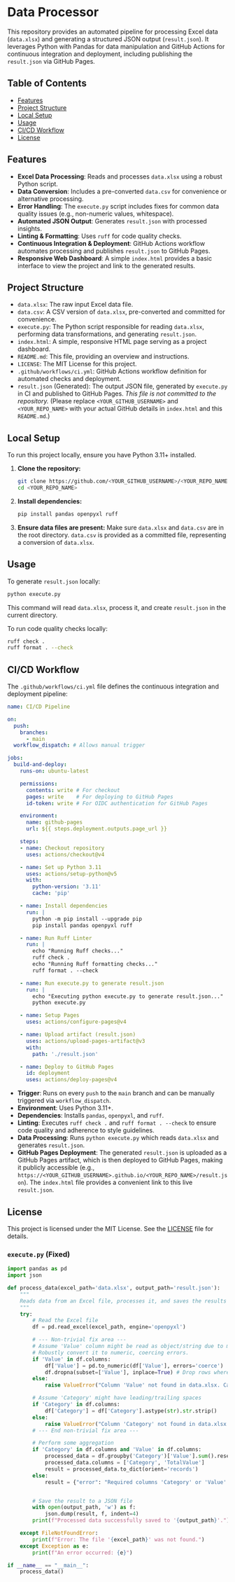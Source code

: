 # Data Processor

This repository provides an automated pipeline for processing Excel data (`data.xlsx`) and generating a structured JSON output (`result.json`). It leverages Python with Pandas for data manipulation and GitHub Actions for continuous integration and deployment, including publishing the `result.json` via GitHub Pages.

## Table of Contents
- [Features](#features)
- [Project Structure](#project-structure)
- [Local Setup](#local-setup)
- [Usage](#usage)
- [CI/CD Workflow](#cicd-workflow)
- [License](#license)

## Features
- **Excel Data Processing**: Reads and processes `data.xlsx` using a robust Python script.
- **Data Conversion**: Includes a pre-converted `data.csv` for convenience or alternative processing.
- **Error Handling**: The `execute.py` script includes fixes for common data quality issues (e.g., non-numeric values, whitespace).
- **Automated JSON Output**: Generates `result.json` with processed insights.
- **Linting & Formatting**: Uses `ruff` for code quality checks.
- **Continuous Integration & Deployment**: GitHub Actions workflow automates processing and publishes `result.json` to GitHub Pages.
- **Responsive Web Dashboard**: A simple `index.html` provides a basic interface to view the project and link to the generated results.

## Project Structure
- `data.xlsx`: The raw input Excel data file.
- `data.csv`: A CSV version of `data.xlsx`, pre-converted and committed for convenience.
- `execute.py`: The Python script responsible for reading `data.xlsx`, performing data transformations, and generating `result.json`.
- `index.html`: A simple, responsive HTML page serving as a project dashboard.
- `README.md`: This file, providing an overview and instructions.
- `LICENSE`: The MIT License for this project.
- `.github/workflows/ci.yml`: GitHub Actions workflow definition for automated checks and deployment.
- `result.json` (Generated): The output JSON file, generated by `execute.py` in CI and published to GitHub Pages. *This file is not committed to the repository.* (Please replace `<YOUR_GITHUB_USERNAME>` and `<YOUR_REPO_NAME>` with your actual GitHub details in `index.html` and this `README.md`.)

## Local Setup

To run this project locally, ensure you have Python 3.11+ installed.

1.  **Clone the repository:**
    ```bash
    git clone https://github.com/<YOUR_GITHUB_USERNAME>/<YOUR_REPO_NAME>.git
    cd <YOUR_REPO_NAME>
    ```

2.  **Install dependencies:**
    ```bash
    pip install pandas openpyxl ruff
    ```

3.  **Ensure data files are present:**
    Make sure `data.xlsx` and `data.csv` are in the root directory. `data.csv` is provided as a committed file, representing a conversion of `data.xlsx`.

## Usage

To generate `result.json` locally:

```bash
python execute.py
```
This command will read `data.xlsx`, process it, and create `result.json` in the current directory.

To run code quality checks locally:

```bash
ruff check .
ruff format . --check
```

## CI/CD Workflow

The `.github/workflows/ci.yml` file defines the continuous integration and deployment pipeline:

```yaml
name: CI/CD Pipeline

on:
  push:
    branches:
      - main
  workflow_dispatch: # Allows manual trigger

jobs:
  build-and-deploy:
    runs-on: ubuntu-latest

    permissions:
      contents: write # For checkout
      pages: write    # For deploying to GitHub Pages
      id-token: write # For OIDC authentication for GitHub Pages

    environment:
      name: github-pages
      url: ${{ steps.deployment.outputs.page_url }}

    steps:
    - name: Checkout repository
      uses: actions/checkout@v4

    - name: Set up Python 3.11
      uses: actions/setup-python@v5
      with:
        python-version: '3.11'
        cache: 'pip'

    - name: Install dependencies
      run: |
        python -m pip install --upgrade pip
        pip install pandas openpyxl ruff

    - name: Run Ruff Linter
      run: |
        echo "Running Ruff checks..."
        ruff check .
        echo "Running Ruff formatting checks..."
        ruff format . --check

    - name: Run execute.py to generate result.json
      run: |
        echo "Executing python execute.py to generate result.json..."
        python execute.py

    - name: Setup Pages
      uses: actions/configure-pages@v4

    - name: Upload artifact (result.json)
      uses: actions/upload-pages-artifact@v3
      with:
        path: './result.json'

    - name: Deploy to GitHub Pages
      id: deployment
      uses: actions/deploy-pages@v4
```

-   **Trigger**: Runs on every `push` to the `main` branch and can be manually triggered via `workflow_dispatch`.
-   **Environment**: Uses Python 3.11+.
-   **Dependencies**: Installs `pandas`, `openpyxl`, and `ruff`.
-   **Linting**: Executes `ruff check .` and `ruff format . --check` to ensure code quality and adherence to style guidelines.
-   **Data Processing**: Runs `python execute.py` which reads `data.xlsx` and generates `result.json`.
-   **GitHub Pages Deployment**: The generated `result.json` is uploaded as a GitHub Pages artifact, which is then deployed to GitHub Pages, making it publicly accessible (e.g., `https://<YOUR_GITHUB_USERNAME>.github.io/<YOUR_REPO_NAME>/result.json`). The `index.html` file provides a convenient link to this live `result.json`.

## License

This project is licensed under the MIT License. See the [LICENSE](LICENSE) file for details.


### `execute.py` (Fixed)

```python
import pandas as pd
import json

def process_data(excel_path='data.xlsx', output_path='result.json'):
    """
    Reads data from an Excel file, processes it, and saves the results to a JSON file.
    """
    try:
        # Read the Excel file
        df = pd.read_excel(excel_path, engine='openpyxl')

        # --- Non-trivial fix area ---
        # Assume 'Value' column might be read as object/string due to mixed types or errors.
        # Robustly convert it to numeric, coercing errors.
        if 'Value' in df.columns:
            df['Value'] = pd.to_numeric(df['Value'], errors='coerce')
            df.dropna(subset=['Value'], inplace=True) # Drop rows where 'Value' became NaN
        else:
            raise ValueError("Column 'Value' not found in data.xlsx. Cannot process.")

        # Assume 'Category' might have leading/trailing spaces
        if 'Category' in df.columns:
            df['Category'] = df['Category'].astype(str).str.strip()
        else:
            raise ValueError("Column 'Category' not found in data.xlsx. Cannot process.")
        # --- End non-trivial fix area ---

        # Perform some aggregation
        if 'Category' in df.columns and 'Value' in df.columns:
            processed_data = df.groupby('Category')['Value'].sum().reset_index()
            processed_data.columns = ['Category', 'TotalValue']
            result = processed_data.to_dict(orient='records')
        else:
            result = {"error": "Required columns 'Category' or 'Value' are missing after cleanup."}


        # Save the result to a JSON file
        with open(output_path, 'w') as f:
            json.dump(result, f, indent=4)
        print(f"Processed data successfully saved to '{output_path}'.")

    except FileNotFoundError:
        print(f"Error: The file '{excel_path}' was not found.")
    except Exception as e:
        print(f"An error occurred: {e}")

if __name__ == "__main__":
    process_data()
```